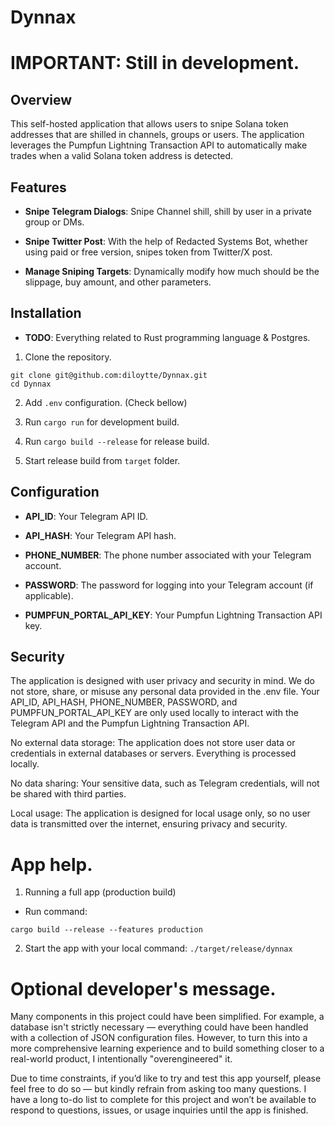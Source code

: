 # Dynnax

# IMPORTANT: Still in development.

## Overview

This self-hosted application that allows users to snipe Solana token addresses that are shilled in channels, groups or users.
The application leverages the Pumpfun Lightning Transaction API to automatically make trades when a valid Solana token address is detected.

## Features

- **Snipe Telegram Dialogs**: Snipe Channel shill, shill by user in a private group or DMs.

- **Snipe Twitter Post**: With the help of Redacted Systems Bot, whether using paid or free version, snipes token from Twitter/X post.

- **Manage Sniping Targets**: Dynamically modify how much should be the slippage, buy amount, and other parameters.


## Installation

- **TODO**: Everything related to Rust programming language & Postgres.

1. Clone the repository.

```
git clone git@github.com:diloytte/Dynnax.git
cd Dynnax
```

2. Add `.env` configuration. (Check bellow)

3. Run `cargo run` for development build.

4. Run `cargo build --release` for release build.

5. Start release build from `target` folder.

## Configuration

- **API_ID**: Your Telegram API ID.

- **API_HASH**: Your Telegram API hash.

- **PHONE_NUMBER**: The phone number associated with your Telegram account.

- **PASSWORD**: The password for logging into your Telegram account (if applicable).

- **PUMPFUN_PORTAL_API_KEY**: Your Pumpfun Lightning Transaction API key.

## Security

The application is designed with user privacy and security in mind. We do not store, share, or misuse any personal data provided in the .env file. Your API_ID, API_HASH, PHONE_NUMBER, PASSWORD, and PUMPFUN_PORTAL_API_KEY are only used locally to interact with the Telegram API and the Pumpfun Lightning Transaction API.

No external data storage: The application does not store user data or credentials in external databases or servers. Everything is processed locally.

No data sharing: Your sensitive data, such as Telegram credentials, will not be shared with third parties.

Local usage: The application is designed for local usage only, so no user data is transmitted over the internet, ensuring privacy and security.

# App help.

1. Running a full app (production build)
 - Run command: 
 ```
 cargo build --release --features production
 ```
2. Start the app with your local command: `./target/release/dynnax`

# Optional developer's message.

Many components in this project could have been simplified. For example, a database isn't strictly necessary — everything could have been handled with a collection of JSON configuration files. However, to turn this into a more comprehensive learning experience and to build something closer to a real-world product, I intentionally "overengineered" it.

Due to time constraints, if you’d like to try and test this app yourself, please feel free to do so — but kindly refrain from asking too many questions. I have a long to-do list to complete for this project and won’t be available to respond to questions, issues, or usage inquiries until the app is finished.